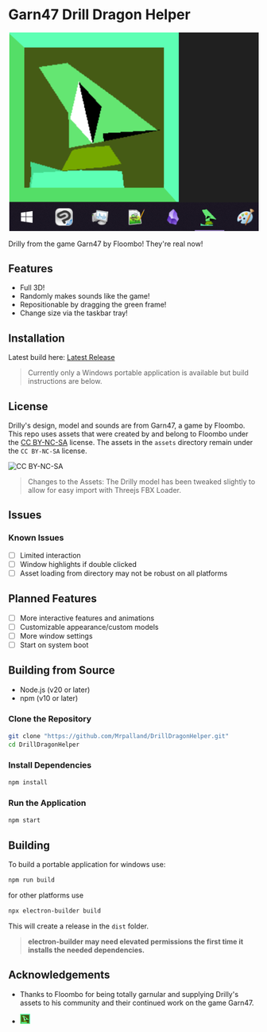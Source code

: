 # Garn47 Drill Dragon Helper 

![Drilly](.github/images/Drilly_Anim.webp)

Drilly from the game Garn47 by Floombo! They're real now!

## Features

- Full 3D!
- Randomly makes sounds like the game!
- Repositionable by dragging the green frame!
- Change size via the taskbar tray!

## Installation

Latest build here: [Latest Release](https://github.com/Mrpalland/DrillDragonHelper/releases/latest)

> Currently only a Windows portable application is available but build instructions are below.

## License

Drilly's design, model and sounds are from Garn47, a game by Floombo. This repo uses assets that were created by and belong to Floombo under the [CC BY-NC-SA](https://creativecommons.org/licenses/by-nc-sa/4.0/) license. The assets in the `assets` directory remain under the `CC BY-NC-SA` license.

![CC BY-NC-SA](https://licensebuttons.net/l/by-nc-sa/4.0/88x31.png)

> Changes to the Assets: The Drilly model has been tweaked slightly to allow for easy import with Threejs FBX Loader.

## Issues

### Known Issues

- [ ] Limited interaction
- [ ] Window highlights if double clicked
- [ ] Asset loading from directory may not be robust on all platforms

## Planned Features

- [ ] More interactive features and animations
- [ ] Customizable appearance/custom models
- [ ] More window settings
- [ ] Start on system boot

## Building from Source

- Node.js (v20 or later)
- npm (v10 or later)

### Clone the Repository

```bash
git clone "https://github.com/Mrpalland/DrillDragonHelper.git"
cd DrillDragonHelper
```

### Install Dependencies

```bash
npm install
```

### Run the Application

```bash
npm start
```

## Building

To build a portable application for windows use:

```bash
npm run build
```

for other platforms use

```bash
npx electron-builder build
```

This will create a release in the `dist` folder.

> **electron-builder may need elevated permissions the first time it installs the needed dependencies.**

## Acknowledgements

- Thanks to Floombo for being totally garnular and supplying Drilly's assets to his community and their continued work on the game Garn47.

- <img src=".github/images/Drilly.png" alt="drawing" width="20"/>
